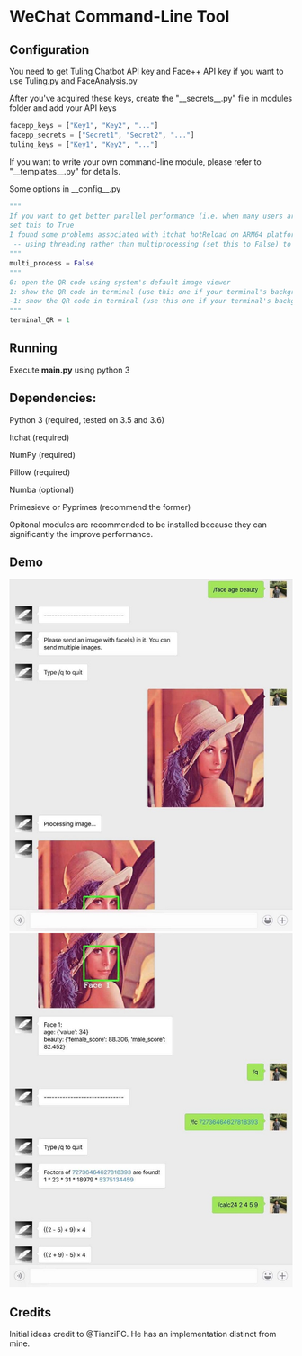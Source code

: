 # WeChat Command-Line Tool

## Configuration

You need to get Tuling Chatbot API key and Face++ API key if you want to use Tuling.py and FaceAnalysis.py

After you've acquired these keys, create the "\_\_secrets__.py" file in modules folder and add your API keys
```python
facepp_keys = ["Key1", "Key2", "..."]
facepp_secrets = ["Secret1", "Secret2", "..."]
tuling_keys = ["Key1", "Key2", "..."]
```
If you want to write your own command-line module, please refer to "\_\_templates__.py" for details.

Some options in \_\_config__.py
```python
"""
If you want to get better parallel performance (i.e. when many users are requesting simultaneously), 
set this to True
I found some problems associated with itchat hotReload on ARM64 platform, and therefore I designed an alternative solution
 -- using threading rather than multiprocessing (set this to False) to avoid hotReload.
"""
multi_process = False
"""
0: open the QR code using system's default image viewer
1: show the QR code in terminal (use this one if your terminal's background color is black)
-1: show the QR code in terminal (use this one if your terminal's background color is white)
"""
terminal_QR = 1
```
## Running

Execute __main.py__ using python 3

## Dependencies:

Python 3 (required, tested on 3.5 and 3.6)

Itchat (required)

NumPy (required)

Pillow (required)

Numba (optional)

Primesieve or Pyprimes (recommend the former)

Opitonal modules are recommended to be installed because they can significantly the improve performance.

## Demo

![demo-pic](demo/1.jpg)
![demo-pic](demo/2.jpg)

## Credits

Initial ideas credit to @TianziFC. He has an implementation distinct from mine.

